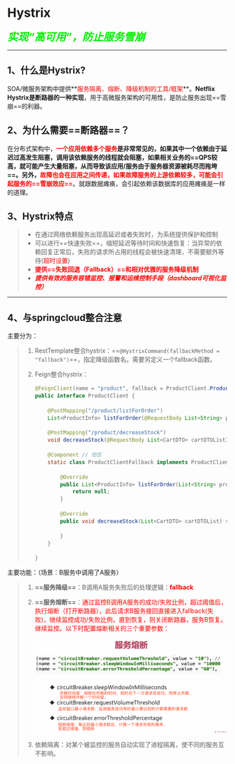 # Hystrix

***<font color='gree' size=5>实现“高可用”，防止服务雪崩</font>***

------



## 1、什么是Hystrix?

SOA/微服务架构中提供**<font color='red'>服务隔离、熔断、降级机制的工具/框架</font>**。**Netflix Hystrix是断路器的一种实现**，用于高微服务架构的可用性，是防止服务出现==雪崩==的利器。



## 2、为什么需要==断路器==？

在分布式架构中，**<font color='red'>一个应用依赖多个服务</font>**是非常常见的，如果其中一个依赖由于延迟过高发生阻塞，调用该依赖服务的线程就会阻塞，如果相关业务的==QPS较高，就可能产生大量阻塞，从而导致该应用/服务由于服务器资源被耗尽而拖垮==。另外，**<font color='red'>故障也会在应用之间传递，如果故障服务的上游依赖较多，可能会引起服务的==雪崩效应==</font>**。就跟数据瘫痪，会引起依赖该数据库的应用瘫痪是一样的道理。



## 3、Hystrix特点



> - 在通过网络依赖服务出现高延迟或者失败时，为系统提供保护和控制
> - 可以进行==快速失败==，缩短延迟等待时间和快速恢复：当异常的依赖回复正常后，失败的请求所占用的线程会被快速清理，不需要额外等待(<font color='red'>超时设置</font>)
> - <font color='red'>**提供==失败回退（Fallback）==和相对优雅的服务降级机制</font>**
> - **<font color='red'>*提供有效的服务容错监控、报警和运维控制手段（dashboard可视化监控）*</font>**

------



## 4、与springcloud整合注意

主要分为：

> 1. RestTemplate整合hystrix：==`@HystrixCommand(fallbackMethod = "fallback")`==，指定降级函数名。需要另定义一个fallback函数。
>
> 2. Feign整合hystrix：
>
>    ```java
>    @FeignClient(name = "product", fallback = ProductClient.ProductClientFallback.class)
>    public interface ProductClient {
>    
>        @PostMapping("/product/listForOrder")
>        List<ProductInfo> listForOrder(@RequestBody List<String> productIdList);
>    
>        @PostMapping("/product/decreaseStock")
>        void decreaseStock(@RequestBody List<CartDTO> cartDTOList);
>    
>        @Component // 勿忘
>        static class ProductClientFallback implements ProductClient{
>    
>            @Override
>            public List<ProductInfo> listForOrder(List<String> productIdList) {
>                return null;
>            }
>    
>            @Override
>            public void decreaseStock(List<CartDTO> cartDTOList) {
>    
>            }
>        }
>    
>    }
>    ```



主要功能：（场景：B服务中调用了A服务）

> 1. **==服务降级==**：B调用A服务失败后的处理逻辑：<font color='red'>**fallback**</font>
>
> 2. **==服务熔断==**：<font color='red'>通过监控B调用A服务的成功/失败比例，超过阈值后，执行熔断（打开断路器），此后请求B服务接回直接进入fallback(失败)，继续监控成功/失败比例，直到恢复，则关闭断路器，服务B恢复。继续监控。以下时配置熔断相关的三个重要参数：</font>
>
>    ![image-20200109150602588](../PicSource/image-20200109150602588.png)
>
> 3. 依赖隔离：对某个被监控的服务自动实现了进程隔离，使不同的服务互不影响。